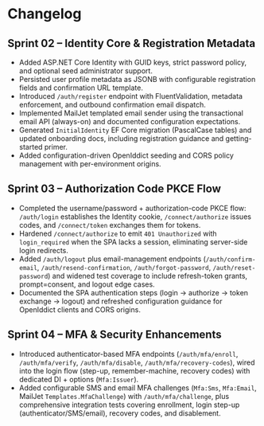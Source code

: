 # Changelog

## Sprint 02 – Identity Core & Registration Metadata
- Added ASP.NET Core Identity with GUID keys, strict password policy, and optional seed administrator support.
- Persisted user profile metadata as JSONB with configurable registration fields and confirmation URL template.
- Introduced `/auth/register` endpoint with FluentValidation, metadata enforcement, and outbound confirmation email dispatch.
- Implemented MailJet templated email sender using the transactional email API (always-on) and documented configuration expectations.
- Generated `InitialIdentity` EF Core migration (PascalCase tables) and updated onboarding docs, including registration guidance and getting-started primer.
- Added configuration-driven OpenIddict seeding and CORS policy management with per-environment origins.

## Sprint 03 – Authorization Code PKCE Flow
- Completed the username/password + authorization-code PKCE flow: `/auth/login` establishes the Identity cookie, `/connect/authorize` issues codes, and `/connect/token` exchanges them for tokens.
- Hardened `/connect/authorize` to emit `401 Unauthorized` with `login_required` when the SPA lacks a session, eliminating server-side login redirects.
- Added `/auth/logout` plus email-management endpoints (`/auth/confirm-email`, `/auth/resend-confirmation`, `/auth/forgot-password`, `/auth/reset-password`) and widened test coverage to include refresh-token grants, prompt=consent, and logout edge cases.
- Documented the SPA authentication steps (login → authorize → token exchange → logout) and refreshed configuration guidance for OpenIddict clients and CORS origins.

## Sprint 04 – MFA & Security Enhancements
- Introduced authenticator-based MFA endpoints (`/auth/mfa/enroll`, `/auth/mfa/verify`, `/auth/mfa/disable`, `/auth/mfa/recovery-codes`), wired into the login flow (step-up, remember-machine, recovery codes) with dedicated DI + options (`Mfa:Issuer`).
- Added configurable SMS and email MFA challenges (`Mfa:Sms`, `Mfa:Email`, MailJet `Templates.MfaChallenge`) with `/auth/mfa/challenge`, plus comprehensive integration tests covering enrollment, login step-up (authenticator/SMS/email), recovery codes, and disablement.

